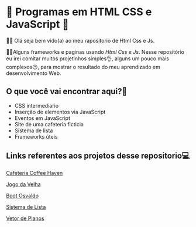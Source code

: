 # 👾 Programas em HTML CSS e JavaScript 👾
🥷🏻 Olá seja bem vido(a) ao meu rapositorio de Html Css e Js.

🥷🏻Alguns frameworks e paginas usando *Html Css e Js*. Nesse repositório eu irei comitar muitos projetinhos simples👌, alguns um pouco mais complexos😶, para mostrar o resultado do meu aprendizado em desenvolvimento Web.

## O que você vai encontrar aqui?🤔

+ CSS intermediario
+ Inserção de elementos via JavaScript
+ Eventos em JavaScript
+ Site de uma cafeteria ficticia
+ Sistema de lista
+ Frameworks úteis

## Links referentes aos projetos desse repositorio💻

[Cafeteria Coffee Haven](https://juliano-monteiro.github.io/HTML_CSS_JS/Cafeteria/)

[Jogo da Velha](https://juliano-monteiro.github.io/HTML_CSS_JS/Jogo_Da_Velha/)
 
[Boot Osvaldo](https://juliano-monteiro.github.io/HTML_CSS_JS/Sistemas%20simples%20extras%20JS/Boot/)

[Sistema de Lista](https://juliano-monteiro.github.io/HTML_CSS_JS/Sistema%20de%20lista/)

[Vetor de Planos](https://juliano-monteiro.github.io/HTML_CSS_JS/Premium%20Vector/)